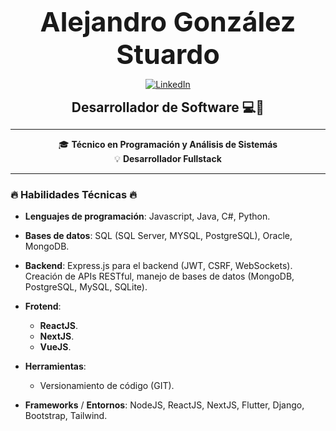 <link href="https://unpkg.com/tailwindcss@^2/dist/tailwind.min.css" rel="stylesheet">

<div align="center">
  <h1 style="font-weight: bold; font-size: 43px; margin: 0;">Alejandro González Stuardo</h1> 
</div>


<p align="center">
  <a href="https://www.linkedin.com/in/alejandrogonzstuardo/">
    <img src="https://img.shields.io/badge/LinkedIn-%230077B5.svg?style=for-the-badge&logo=linkedin&logoColor=white" alt="LinkedIn" />
  </a>
</p>

<div align="center">
  <h3 style="font-weight: bold; font-size: 21px; margin: 0;">Desarrollador de Software 💻📱</h1> 
</div>



---
<div align="center">
  <p align="center">
    🎓 <strong>Técnico en Programación y Análisis de Sistemás</strong> <br>
    💡 <strong>Desarrollador Fullstack</strong>
  </p>
</div>



---


### 🔥 Habilidades Técnicas 🔥

- **Lenguajes de programación**: Javascript, Java, C#, Python.
  
- **Bases de datos**: SQL (SQL Server, MYSQL, PostgreSQL), Oracle, MongoDB.
  
- **Backend**: Express.js para el backend (JWT, CSRF, WebSockets). Creación de APIs RESTful, manejo de bases de datos (MongoDB, PostgreSQL, MySQL, SQLite).

- **Frotend**:
    - **ReactJS**.
    - **NextJS**.
    - **VueJS**.
 
- **Herramientas**:
    - Versionamiento de código (GIT).

- **Frameworks** / **Entornos**: NodeJS, ReactJS, NextJS, Flutter, Django, Bootstrap, Tailwind.
